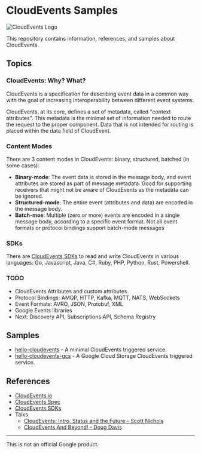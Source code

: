 # CloudEvents Samples

![CloudEvents Logo](https://avatars.githubusercontent.com/u/32076828?s=200&v=4)

This repository contains information, references, and samples about CloudEvents.

## Topics

### CloudEvents: Why? What?

CloudEvents is a specification for describing event data in a common way with
the goal of increasing interoperability between different event systems.

CloudEvents, at its core, defines a set of metadata, called "context
attributes". This metadata is the minimal set of information needed to route the
request to the proper component. Data that is not intended for routing is placed
within the data field of CloudEvent.

### Content Modes

There are 3 content modes in CloudEvents: binary, structured, batched (in some
cases):

* **Binary-mode**: The event data is stored in the message body, and event
  attributes are stored as part of message metadata. Good for supporting
  receivers that might not be aware of CloudEvents as the metadata can be
  ignored.
* **Structured-mode**: The entire event (attributes and data) are encoded in the
  message body.
* **Batch-moe**: Multiple (zero or more) events are encoded in a single message body, according to a specific event format. Not all event formats or protocol bindings support batch-mode messages


### SDKs

There are [CloudEvents SDKs](https://github.com/cloudevents/) to read and write
CloudEvents in various languages: Go, Javascript, Java, C#, Ruby, PHP, Python,
Rust, Powershell.

### TODO

* CloudEvents Attributes and custom attributes
* Protocol Bindings: AMQP, HTTP, Kafka, MQTT, NATS, WebSockets
* Event Formats: AVRO, JSON, Protobuf, XML
* Google Events libraries
* Next: Discovery API, Subscriptions API, Schema Registry

## Samples

* [hello-cloudevents](./hello-cloudevents/) - A minimal CloudEvents triggered
  service.
* [hello-cloudevents-gcs](./hello-cloudevents-gcs/) - A Google Cloud Storage
  CloudEvents triggered service.

## References

* [CloudEvents.io](https://cloudevents.io/)
* [CloudEvents Spec](https://github.com/cloudevents/spec)
* [CloudEvents SDKs](https://github.com/cloudevents/)
* Talks
  * [CloudEvents: Intro, Status and the Future - Scott Nichols](https://youtu.be/m1sT-BuA9WU)
  * [CloudEvents And Beyond! - Doug Davis](https://youtu.be/bJTUttZr-Ck)

-------

This is not an official Google product.
